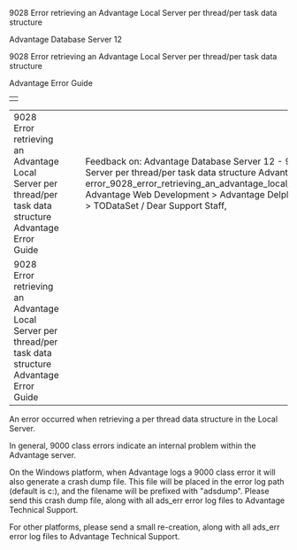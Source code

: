 9028 Error retrieving an Advantage Local Server per thread/per task data structure




Advantage Database Server 12  

9028 Error retrieving an Advantage Local Server per thread/per task data structure

Advantage Error Guide

|  |
| --- |
|  |

|  |  |  |  |  |
| --- | --- | --- | --- | --- |
| 9028 Error retrieving an Advantage Local Server per thread/per task data structure  Advantage Error Guide |  |  | Feedback on: Advantage Database Server 12 - 9028 Error retrieving an Advantage Local Server per thread/per task data structure Advantage Error Guide error\_9028\_error\_retrieving\_an\_advantage\_local\_server\_per\_thread\_per\_task\_data\_structure Advantage Web Development > Advantage Delphi OData Client > Delphi OData Components > TODataSet / Dear Support Staff, |  |
| 9028 Error retrieving an Advantage Local Server per thread/per task data structure  Advantage Error Guide |  |  |  |  |

An error occurred when retrieving a per thread data structure in the Local Server.

In general, 9000 class errors indicate an internal problem within the Advantage server.

On the Windows platform, when Advantage logs a 9000 class error it will also generate a crash dump file. This file will be placed in the error log path (default is c:\), and the filename will be prefixed with "adsdump". Please send this crash dump file, along with all ads\_err error log files to Advantage Technical Support.

For other platforms, please send a small re-creation, along with all ads\_err error log files to Advantage Technical Support.